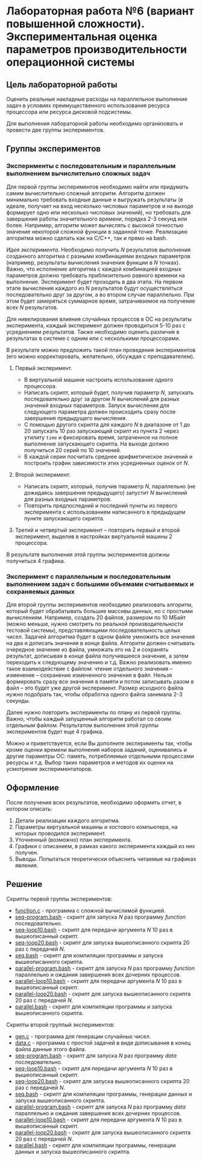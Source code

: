# Лабораторная работа №6 (вариант повышенной сложности). Экспериментальная оценка параметров производительности операционной системы

## Цель лабораторной работы

Оценить реальные накладные расходы на параллельное выполнение задач в условиях преимущественного использования ресурса процессора или ресурса дисковой подсистемы.

Для выполнения лабораторной работы необходимо организовать и провести две группы экспериментов.

## Группы экспериментов

### Эксперименты с последовательным и параллельным выполнением вычислительно сложных задач

Для первой группы экспериментов необходимо найти или придумать самим вычислительно сложный алгоритм. Алгоритм должен минимально требовать входные данные и выгружать результаты (в идеале, получает на вход несколько числовых параметров и на выходе формирует одно или несколько числовых значений), но требовать для завершения работы значительного времени, порядка 2-3 секунд или более. Например, алгоритм может вычислять с высокой точностью значение некоторой сложной функции в заданной точке. Реализацию алгоритма можно сделать как на C/C++, так и прямо на bash.

*Идея эксперимента*. Необходимо получить $N$ результатов выполнения созданного алгоритма с разными комбинациями входных параметров (например, результаты вычисления значения функции в $N$ точках). Важно, что исполнение алгоритма с каждой комбинацией входных параметров должно требовать приблизительно равного времени на выполнение. Эксперимент будет проходить в два этапа. На первом этапе вычисления каждого из N результатов будут осуществляться последовательно друг за другом, а во втором случае параллельно. При этом будет замеряться суммарное время, затрачиваемое на получение всех $N$ результатов.

Для нивелирования влияния случайных процессов в ОС на результаты эксперимента, каждый эксперимент должен проводиться 5-10 раз с усреднением результатов. Также необходимо оценить различия в результатах в системе с одним или с несколькими процессорами.

В результате можно предложить такой план проведения экспериментов (его можно корректировать, желательно,
обсуждая с преподавателем).

1. Первый эксперимент.

    * В виртуальной машине настроить использование одного процессора.
    * Написать скрипт, который будет, получив параметр $N$, запускать последовательно друг за другом $N$ вычислений для разных значений входных параметров. Запуск вычисления для следующего параметра должен происходить сразу после завершения предыдущего вычисления.
    * С помощью другого скрипта для каждого $N$ в диапазоне от 1 до 20 запускать 10 раз запускающий скрипт из пункта 2 через утилиту `time` и фиксировать время, затраченное на полное выполнение запускающего скрипта. На выходе должно получиться 20 серий по 10 значений.
    * В каждой серии посчитать среднее арифметическое значений и построить график зависимости этих усредненных оценок от $N$.

2. Второй эксперимент.

    * Написать скрипт, который, получив параметр $N$, параллельно (не дожидаясь завершения предыдущего) запустит $N$ вычислений для разных входных параметров.
    * Повторить предпоследний и последний пункты из первого эксперимента с использованием написанного в предыдущем пункте запускающего скрипта.

3. Третий и четвертый эксперимент – повторить первый и второй эксперимент, выделив в настройках виртуальной машины 2 процессора.

В результате выполнения этой группы экспериментов должны получиться 4 графика.

### Эксперимент с параллельным и последовательным выполнением задач с большими объемами считываемых и сохраняемых данных

Для второй группы экспериментов необходимо реализовать алгоритм, который будет обрабатывать большие массивы данных, но с простыми вычислениям. Например, создать 20 файлов, размером по 10 МБайт (можно меньше, нужно смотреть по реальной производительности тестовой системы), представляющими последовательность целых чисел. Задачей алгоритма будет в одном файле умножить все значения на два и дописать значения в конце файла. Алгоритм должен считывать очередное значение из файла, умножать его на 2 и сохранять результат, дописывая в конце файла получившееся значение, а затем переходить к следующему значению и т.д. Важно реализовать именно такое взаимодействие с файлом: чтение отдельного значения – изменение – сохранение измененного значения в файл. Нельзя формировать сразу все значения в памяти и потом записывать разом в файл – это будет уже другой эксперимент. Размер исходного файла нужно подобрать так, чтобы обработка одного файла занимала 2-3 секунды.

Далее нужно повторить эксперименты по плану из первой группы. Важно, чтобы каждый запущенный алгоритм
работал со своим отдельным файлом. Результатом выполнения этой группы экспериментов будет еще 4 графика.

Можно и приветствуется, если Вы дополните эксперименты так, чтобы кроме оценки времени выполнения наборов заданий, оценивались и другие параметры ОС: память, потребляемые отдельными процессами ресурсы и т.д. Выбор таких параметров и методов их оценки на усмотрение экспериментаторов.

## Оформление

После получения всех результатов, необходимо оформить отчет, в котором описать:

1. Детали реализации каждого алгоритма.
2. Параметры виртуальной машины и хостового компьютера, на которых проводился эксперимент.
3. Уточненный (возможно) план эксперимента.
4. Графики с описанием, в рамках какого эксперимента каждый из них получен.
5. Выводы. Попытаться теоретически объяснить читаемые на графиках явления.

## Решение

Скрипты первой группы экспериментов:

* [function.c](function/function.c) - программа с сложной вычислимой функцией.
* [seq-program.bash](function/seq-program.bash) - скрипт для запуска $N$ раз программу *function* последовательно.
* [seq-loop10.bash](function/seq-loop10.bash) - скрипт для передачи аргумента $N$ 10 раз в вышеописанный скрипт.
* [seq-loop20.bash](function/seq-loop20.bash) - скрипт для запуска вышеописанного скрипта 20 раз с передачей $N$.
* [seq.bash](function/seq.bash) - скрипт для компиляции программы и запуска вышеописанного скрипта.
* [parallel-program.bash](function/parallel-program.bash) - скрипт для запуска $N$ раз программу *function* параллельно и ождания завершения всех дочерних процессов.
* [parallel-loop10.bash](function/parallel-loop10.bash) - скрипт для передачи аргумента $N$ 10 раз в вышеописанный скрипт.
* [parallel-loop20.bash](function/parallel-loop20.bash) - скрипт для запуска вышеописанного скрипта 20 раз с передачей $N$.
* [parallel.bash](function/parallel.bash) - скрипт для компиляции программы и запуска вышеописанного скрипта.

Скрипты второй группый экспериментов:

* [gen.c](data/gen.c) - программа для генерации случайных чисел.
* [data.c](data/data.c) - программа с простой задачей в виде дописывания в конец файла данные этого файла.
* [seq-program.bash](data/seq-program.bash) - скрипт для запуска $N$ раз программу *data* последовательно.
* [seq-loop10.bash](data/seq-loop10.bash) - скрипт для передачи аргумента $N$ 10 раз в вышеописанный скрипт.
* [seq-loop20.bash](data/seq-loop20.bash) - скрипт для запуска вышеописанного скрипта 20 раз с передачей $N$.
* [seq.bash](data/seq.bash) - скрипт для компиляции программы, генерации данных и запуска вышеописанного скрипта.
* [parallel-program.bash](data/parallel-program.bash) - скрипт для запуска $N$ раз программу *data* параллельно и ождания завершения всех дочерних процессов.
* [parallel-loop10.bash](data/parallel-loop10.bash) - скрипт для передачи аргумента $N$ 10 раз в вышеописанный скрипт.
* [parallel-loop20.bash](data/parallel-loop20.bash) - скрипт для запуска вышеописанного скрипта 20 раз с передачей $N$.
* [parallel.bash](data/parallel.bash) - скрипт для компиляции программы, генерации данных и запуска вышеописанного скрипта.

